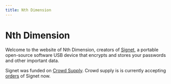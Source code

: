 ```yaml
---
title: Nth Dimension
---
```


# Nth Dimension

Welcome to the website of Nth Dimension, creators of [Signet](/signet/), a portable open-source software USB device that encrypts and stores your passwords and other important data.

Signet was funded on [Crowd Supply](https://www.crowdsupply.com/nth-dimension/signet). Crowd supply is is currently accepting [orders](https://www.crowdsupply.com/nth-dimension/signet) of Signet now.
